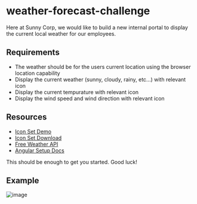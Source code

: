 # weather-forecast-challenge

Here at Sunny Corp, we would like to build a new internal portal to display the current local weather for our employees.

## Requirements

- The weather should be for the users current location using the browser location capability
- Display the current weather (sunny, cloudy, rainy, etc...) with relevant icon
- Display the current tempurature with relevant icon
- Display the wind speed and wind direction with relevant icon

## Resources

- [Icon Set Demo](http://demo.amitjakhu.com/dripicons-weather/)
- [Icon Set Download](https://github.com/amitjakhu/dripicons-weather)
- [Free Weather API](https://open-meteo.com/en/docs)
- [Angular Setup Docs](https://angular.io/guide/setup-local)

This should be enough to get you started. Good luck!

## Example

![image](https://user-images.githubusercontent.com/3659859/155417673-9ca54259-3494-446f-adc0-f7de3fe99af7.png)
